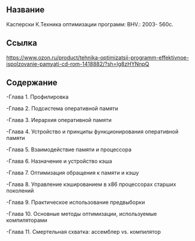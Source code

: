 ## Название

Касперски К.Техника оптимизации программ: BHV.: 2003- 560с.

## Ссылка
https://www.ozon.ru/product/tehnika-optimizatsii-programm-effektivnoe-ispolzovanie-pamyati-cd-rom-1418882/?sh=lg8zHYNnpQ

## Содержание
-Глава 1. Профилировка

-Глава 2. Подсистема оперативной памяти

-Глава 3. Иерархия оперативной памяти

-Глава 4. Устройство и принципы функционирования оперативной памяти

-Глава 5. Взаимодействие памяти и процессора

-Глава 6. Назначение и устройство кэша

-Глава 7. Оптимизация обращения к памяти и кэшу

-Глава 8. Управление кэшированием в x86 процессорах старших поколений

-Глава 9. Практическое использование предвыборки

-Глава 10. Основные методы оптимизации, используемые компиляторами

-Глава 11. Смертельная схватка: ассемблер vs. компилятор




